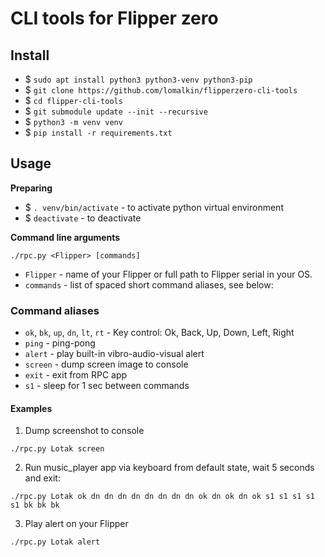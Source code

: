 # CLI tools for Flipper zero

## Install

* $ `sudo apt install python3 python3-venv python3-pip`
* $ `git clone https://github.com/lomalkin/flipperzero-cli-tools`
* $ `cd flipper-cli-tools`
* $ `git submodule update --init --recursive`
* $ `python3 -m venv venv`
* $ `pip install -r requirements.txt`

## Usage

**Preparing**

* $ `. venv/bin/activate` - to activate python virtual environment
* $ `deactivate` - to deactivate

**Command line arguments**

```./rpc.py <Flipper> [commands]```
* `Flipper` - name of your Flipper or full path to Flipper serial in your OS.
* `commands` - list of spaced short command aliases, see below:

### Command aliases
* `ok`, `bk`, `up`, `dn`, `lt`, `rt` - Key control:  Ok, Back, Up, Down, Left, Right
* `ping` - ping-pong
* `alert` - play built-in vibro-audio-visual alert
* `screen` - dump screen image to console
* `exit` - exit from RPC app
* `s1` - sleep for 1 sec between commands

#### Examples

1. Dump screenshot to console

```./rpc.py Lotak screen```

2. Run music_player app via keyboard from default state, wait 5 seconds and exit:

```./rpc.py Lotak ok dn dn dn dn dn dn dn dn ok dn ok dn ok s1 s1 s1 s1 s1 bk bk bk```

3. Play alert on your Flipper

```./rpc.py Lotak alert```
